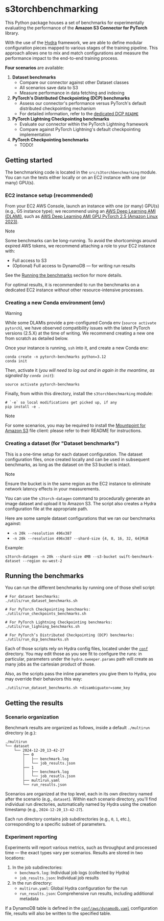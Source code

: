 # s3torchbenchmarking

This Python package houses a set of benchmarks for experimentally evaluating the performance of
the **Amazon S3 Connector for PyTorch** library.

With the use of the [Hydra](https://hydra.cc/) framework, we are able to define modular configuration pieces mapped to
various stages of the training pipeline. This approach allows one to mix and match configurations and measure the
performance impact to the end-to-end training process.

**Four scenarios** are available:

1. **Dataset benchmarks**
    - Compare our connector against other Dataset classes
    - All scenarios save data to S3
    - Measure performance in data fetching and indexing
2. **PyTorch's Distributed Checkpointing (DCP) benchmarks**
    - Assess our connector's performance versus PyTorch's default distributed checkpointing mechanism
    - For detailed information, refer to the [dedicated DCP `README`](src/s3torchbenchmarking/dcp/README.md)
3. **PyTorch Lightning Checkpointing benchmarks**
    - Evaluate our connector within the PyTorch Lightning framework
    - Compare against PyTorch Lightning's default checkpointing implementation
4. **PyTorch Checkpointing benchmarks**
    - TODO!

## Getting started

The benchmarking code is located in the `src/s3torchbenchmarking` module. You can run the tests either locally or on an
EC2 instance with one (or many) GPU(s).

### EC2 instance setup (recommended)

From your EC2 AWS Console, launch an instance with one (or many) GPU(s) (e.g., G5 instance type); we recommend using
an [AWS Deep Learning AMI (DLAMI)][dlami], such
as [AWS Deep Learning AMI GPU PyTorch 2.5 (Amazon Linux 2023)][dlami-pytorch].

> [!NOTE]
> Some benchmarks can be long-running. To avoid the shortcomings around expired AWS tokens, we recommend attaching a
> role to your EC2 instance with:
>
> - Full access to S3
> - (Optional) Full access to DynamoDB — for writing run results
>
> See the [Running the benchmarks](#running-the-benchmarks) section for more details.

For optimal results, it is recommended to run the benchmarks on a dedicated EC2 instance _without_ other
resource-intensive processes.

### Creating a new Conda environment (env)

> [!WARNING]
> While some DLAMIs provide a pre-configured Conda env (`source activate pytorch`), we have observed compatibility
> issues with the latest PyTorch versions (2.5.X) at the time of writing. We recommend creating a new one from scratch
> as detailed below.

Once your instance is running, `ssh` into it, and create a new Conda env:

```shell
conda create -n pytorch-benchmarks python=3.12
conda init
```

Then, activate it (_you will need to log out and in again in the meantime, as signaled by `conda init`_):

```shell
source activate pytorch-benchmarks
```

Finally, from within this directory, install the `s3torchbenchmarking` module:

```shell
# `-e` so local modifications get picked up, if any
pip install -e .
```

> [!NOTE]
> For some scenarios, you may be required to install the [Mountpoint for Amazon S3][mountpoint-s3] file client: please
> refer to their README for instructions.

### Creating a dataset (for "Dataset benchmarks")

This is a one-time setup for each dataset configuration. The dataset configuration files, once created locally and can
be used in subsequent benchmarks, as long as the dataset on the S3 bucket is intact.

> [!NOTE]
> Ensure the bucket is in the same region as the EC2 instance to eliminate network latency effects in your measurements.

You can use the `s3torch-datagen` command to procedurally generate an image dataset and upload it to Amazon S3. The
script also creates a Hydra configuration file at the appropriate path.

Here are some sample dataset configurations that we ran our benchmarks against:

- `-n 20k --resolution 496x387`
- `-n 20k --resolution 496x387 --shard-size {4, 8, 16, 32, 64}MiB`

Example:

```shell
s3torch-datagen -n 20k --shard-size 4MB --s3-bucket swift-benchmark-dataset --region eu-west-2
```

## Running the benchmarks

You can run the different benchmarks by running one of those shell script:

```shell
# For dataset benchmarks:
./utils/run_dataset_benchmarks.sh

# For PyTorch Checkpointing benchmarks:
./utils/run_checkpoints_benchmarks.sh

# For PyTorch Lightning Checkpointing benchmarks:
./utils/run_lighning_benchmarks.sh

# For PyTorch’s Distributed Checkpointing (DCP) benchmarks:
./utils/run_dcp_benchmarks.sh
```

Each of those scripts rely on Hydra config files, located under the [`conf`](conf) directory. You may edit those as you
see fit to configure the runs: in particular, parameters under the `hydra.sweeper.params` path will create as many jobs
as the cartesian product of those.

Also, as the scripts pass the inline parameters you give them to Hydra, you may override their behaviors this way:

```shell
./utils/run_dataset_benchmarks.sh +disambiguator=some_key
```

## Getting the results

### Scenario organization

Benchmark results are organized as follows, inside a default `./multirun` directory (e.g.):

```
./multirun
└── dataset
    └── 2024-12-20_13-42-27
        ├── 0
        │   ├── benchmark.log
        │   └── job_results.json
        ├── 1
        │   ├── benchmark.log
        │   └── job_resutls.json
        ├── multirun.yaml
        └── run_results.json
```

Scenarios are organized at the top level, each in its own directory named after the scenario (e.g., `dataset`). Within
each scenario directory, you'll find individual run directories, automatically named by Hydra using the creation
timestamp (e.g., `2024-12-20_13-42-27`).

Each run directory contains job subdirectories (e.g., `0`, `1`, etc.), corresponding to a specific subset of parameters.

### Experiment reporting

Experiments will report various metrics, such as throughput and processed time — the exact types vary per scenarios.
Results are stored in two locations:

1. In the job subdirectories:
    - `benchmark.log`: Individual job logs (collected by Hydra)
    - `job_results.json`: Individual job results
2. In the run directory:
    - `multirun.yaml`: Global Hydra configuration for the run
    - `run_results.json`: Comprehensive run results, including additional metadata

If a DynamoDB table is defined in the [`conf/aws/dynamodb.yaml`](conf/aws/dynamodb.yaml) configuration file, results
will also be written to the specified table.

[dlami]: https://docs.aws.amazon.com/dlami/

[dlami-pytorch]: https://aws.amazon.com/releasenotes/aws-deep-learning-ami-gpu-pytorch-2-5-amazon-linux-2023/

[mountpoint-s3]: https://github.com/awslabs/mountpoint-s3/tree/main

[credentials]: https://docs.aws.amazon.com/cli/latest/userguide/cli-configure-files.html

[hydra-overrides]: https://hydra.cc/docs/advanced/override_grammar/basic/
